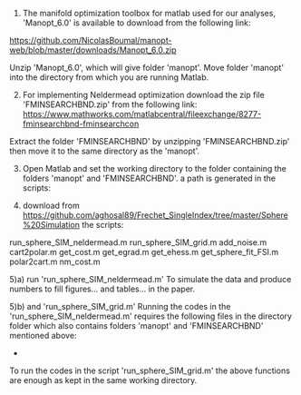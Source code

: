 1) The manifold optimization toolbox for matlab used for our analyses, 'Manopt_6.0' is available to download from the following link:

https://github.com/NicolasBoumal/manopt-web/blob/master/downloads/Manopt_6.0.zip

Unzip 'Manopt_6.0', which will give folder 'manopt'. Move folder 'manopt' into the directory from which you are running Matlab.

2) For implementing Neldermead optimization download the zip file 'FMINSEARCHBND.zip' from the following link:
https://www.mathworks.com/matlabcentral/fileexchange/8277-fminsearchbnd-fminsearchcon

Extract the folder 'FMINSEARCHBND' by unzipping 'FMINSEARCHBND.zip' then move it to the same directory as the 'manopt'. 

3) Open Matlab and set the working directory to the folder containing the folders 'manopt' and 'FMINSEARCHBND'. 
a path is generated in the scripts:

4) download from https://github.com/aghosal89/Frechet_SingleIndex/tree/master/Sphere%20Simulation the scripts:

  run_sphere_SIM_neldermead.m
  run_sphere_SIM_grid.m 
  add_noise.m
  cart2polar.m
  get_cost.m
  get_egrad.m
  get_ehess.m
  get_sphere_fit_FSI.m
  polar2cart.m
  nm_cost.m

5)a) run 'run_sphere_SIM_neldermead.m' 
To simulate the data and produce numbers to fill figures... and tables... in the paper. 

5)b) and 'run_sphere_SIM_grid.m'
Running the codes in the 'run_sphere_SIM_neldermead.m' requires the following files in the directory folder which also contains folders 'manopt' and 
'FMINSEARCHBND' mentioned above:

- 

To run the codes in the script 'run_sphere_SIM_grid.m' the above functions are enough as kept in the same working directory.  
